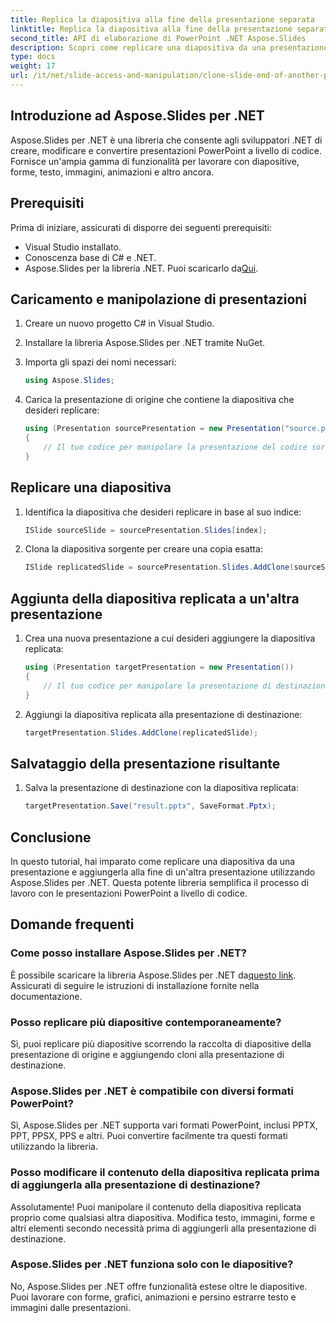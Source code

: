 ```yaml
---
title: Replica la diapositiva alla fine della presentazione separata
linktitle: Replica la diapositiva alla fine della presentazione separata
second_title: API di elaborazione di PowerPoint .NET Aspose.Slides
description: Scopri come replicare una diapositiva da una presentazione di PowerPoint e aggiungerla a un'altra utilizzando Aspose.Slides per .NET. Questa guida passo passo fornisce il codice sorgente e istruzioni chiare per una manipolazione fluida delle diapositive.
type: docs
weight: 17
url: /it/net/slide-access-and-manipulation/clone-slide-end-of-another-presentation/
---
```


## Introduzione ad Aspose.Slides per .NET

Aspose.Slides per .NET è una libreria che consente agli sviluppatori .NET di creare, modificare e convertire presentazioni PowerPoint a livello di codice. Fornisce un'ampia gamma di funzionalità per lavorare con diapositive, forme, testo, immagini, animazioni e altro ancora.

## Prerequisiti

Prima di iniziare, assicurati di disporre dei seguenti prerequisiti:

- Visual Studio installato.
- Conoscenza base di C# e .NET.
-  Aspose.Slides per la libreria .NET. Puoi scaricarlo da[Qui](https://releases.aspose.com/slides/net/).

## Caricamento e manipolazione di presentazioni

1. Creare un nuovo progetto C# in Visual Studio.
2. Installare la libreria Aspose.Slides per .NET tramite NuGet.
3. Importa gli spazi dei nomi necessari:
   
   ```csharp
   using Aspose.Slides;
   ```

4. Carica la presentazione di origine che contiene la diapositiva che desideri replicare:

   ```csharp
   using (Presentation sourcePresentation = new Presentation("source.pptx"))
   {
       // Il tuo codice per manipolare la presentazione del codice sorgente
   }
   ```

## Replicare una diapositiva

1. Identifica la diapositiva che desideri replicare in base al suo indice:

   ```csharp
   ISlide sourceSlide = sourcePresentation.Slides[index];
   ```

2. Clona la diapositiva sorgente per creare una copia esatta:

   ```csharp
   ISlide replicatedSlide = sourcePresentation.Slides.AddClone(sourceSlide);
   ```

## Aggiunta della diapositiva replicata a un'altra presentazione

1. Crea una nuova presentazione a cui desideri aggiungere la diapositiva replicata:

   ```csharp
   using (Presentation targetPresentation = new Presentation())
   {
       // Il tuo codice per manipolare la presentazione di destinazione
   }
   ```

2. Aggiungi la diapositiva replicata alla presentazione di destinazione:

   ```csharp
   targetPresentation.Slides.AddClone(replicatedSlide);
   ```

## Salvataggio della presentazione risultante

1. Salva la presentazione di destinazione con la diapositiva replicata:

   ```csharp
   targetPresentation.Save("result.pptx", SaveFormat.Pptx);
   ```

## Conclusione

In questo tutorial, hai imparato come replicare una diapositiva da una presentazione e aggiungerla alla fine di un'altra presentazione utilizzando Aspose.Slides per .NET. Questa potente libreria semplifica il processo di lavoro con le presentazioni PowerPoint a livello di codice.

## Domande frequenti

### Come posso installare Aspose.Slides per .NET?

 È possibile scaricare la libreria Aspose.Slides per .NET da[questo link](https://releases.aspose.com/slides/net/). Assicurati di seguire le istruzioni di installazione fornite nella documentazione.

### Posso replicare più diapositive contemporaneamente?

Sì, puoi replicare più diapositive scorrendo la raccolta di diapositive della presentazione di origine e aggiungendo cloni alla presentazione di destinazione.

### Aspose.Slides per .NET è compatibile con diversi formati PowerPoint?

Sì, Aspose.Slides per .NET supporta vari formati PowerPoint, inclusi PPTX, PPT, PPSX, PPS e altri. Puoi convertire facilmente tra questi formati utilizzando la libreria.

### Posso modificare il contenuto della diapositiva replicata prima di aggiungerla alla presentazione di destinazione?

Assolutamente! Puoi manipolare il contenuto della diapositiva replicata proprio come qualsiasi altra diapositiva. Modifica testo, immagini, forme e altri elementi secondo necessità prima di aggiungerli alla presentazione di destinazione.

### Aspose.Slides per .NET funziona solo con le diapositive?

No, Aspose.Slides per .NET offre funzionalità estese oltre le diapositive. Puoi lavorare con forme, grafici, animazioni e persino estrarre testo e immagini dalle presentazioni.